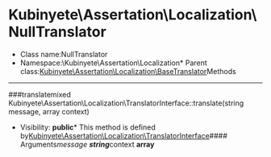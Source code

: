 Kubinyete\Assertation\Localization\NullTranslator
===============
* Class name:NullTranslator
* Namespace:\Kubinyete\Assertation\Localization* Parent class:[Kubinyete\Assertation\Localization\BaseTranslator](/docs/Kubinyete-Assertation-Localization-BaseTranslator.md)Methods
-------
###translatemixed Kubinyete\Assertation\Localization\TranslatorInterface::translate(string message, array context)



* Visibility: **public*** This method is defined by[Kubinyete\Assertation\Localization\TranslatorInterface](/docs/Kubinyete-Assertation-Localization-TranslatorInterface.md)#### Arguments*message **string***context **array**